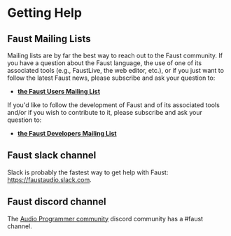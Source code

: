# Getting Help

## Faust Mailing Lists

Mailing lists are by far the best way to reach out to the Faust community. If you have a question about the Faust language, the use of one of its associated tools (e.g., FaustLive, the web editor, etc.), or if you just want to follow the latest Faust news, please subscribe and ask your question to:

* [**the Faust Users Mailing List**](https://sourceforge.net/projects/faudiostream/lists/faudiostream-users)

If you'd like to follow the development of Faust and of its associated tools and/or if you wish to contribute to it, please subscribe and ask your question to:

* [**the Faust Developers Mailing List**](https://sourceforge.net/projects/faudiostream/lists/faudiostream-devel) 

## Faust slack channel

Slack is probably the fastest way to get help with Faust: <https://faustaudio.slack.com>.

## Faust discord channel

The [Audio Programmer community](https://theaudioprogrammer.com/community) discord community has a #faust channel.
